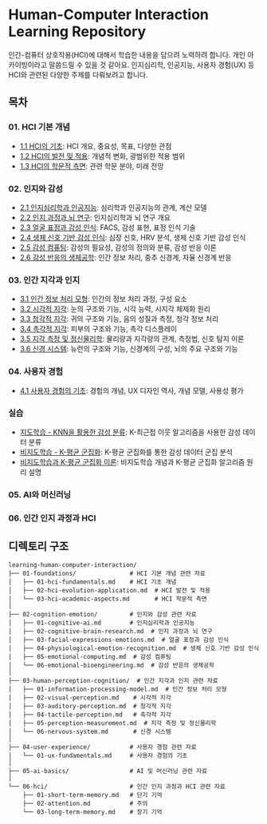 # Human-Computer Interaction Learning Repository

인간-컴퓨터 상호작용(HCI)에 대해서 학습한 내용을 담으려 노력하려 합니다. 개인 아카이빙이라고 말씀드릴 수 있을 것 같아요.
인지심리학, 인공지능, 사용자 경험(UX) 등 HCI와 관련된 다양한 주제를 다뤄보려고 합니다.

## 목차

### 01. HCI 기본 개념
- [1.1 HCI의 기초](01-foundations/01-hci-fundamentals.md): HCI 개요, 중요성, 목표, 다양한 관점
- [1.2 HCI의 발전 및 적용](01-foundations/02-hci-evolution-application.md): 개념적 변화, 광범위한 적용 범위
- [1.3 HCI의 학문적 측면](01-foundations/03-hci-academic-aspects.md): 관련 학문 분야, 미래 전망

### 02. 인지와 감성
- [2.1 인지심리학과 인공지능](02-cognition-emotion/01-cognitive-ai.md): 심리학과 인공지능의 관계, 계산 모델
- [2.2 인지 과정과 뇌 연구](02-cognition-emotion/02-cognitive-brain-research.md): 인지심리학과 뇌 연구 개요
- [2.3 얼굴 표정과 감성 인식](02-cognition-emotion/03-facial-expressions-emotions.md): FACS, 감성 표현, 표정 인식 기술
- [2.4 생체 신호 기반 감성 인식](02-cognition-emotion/04-physiological-emotion-recognition.md): 심장 신호, HRV 분석, 생체 신호 기반 감성 인식
- [2.5 감성 컴퓨팅](02-cognition-emotion/05-emotional-computing.md): 감성의 필요성, 감성의 정의와 분류, 감성 반응 이론
- [2.6 감성 반응의 생체공학](02-cognition-emotion/06-emotional-bioengineering.md): 인간 정보 처리, 중추 신경계, 자율 신경계 반응

### 03. 인간 지각과 인지
- [3.1 인간 정보 처리 모형](03-human-perception-cognition/01-information-processing-model.md): 인간의 정보 처리 과정, 구성 요소
- [3.2 시각적 지각](03-human-perception-cognition/02-visual-perception.md): 눈의 구조와 기능, 시각 능력, 시지각 체제화 원리
- [3.3 청각적 지각](03-human-perception-cognition/03-auditory-perception.md): 귀의 구조와 기능, 음의 성질과 측정, 청각 정보 처리
- [3.4 촉각적 지각](03-human-perception-cognition/04-tactile-perception.md): 피부의 구조와 기능, 촉각 디스플레이
- [3.5 지각 측정 및 정신물리학](03-human-perception-cognition/05-perception-measurement.md): 물리량과 지각량의 관계, 측정법, 신호 탐지 이론
- [3.6 신경 시스템](03-human-perception-cognition/06-nervous-system.md): 뉴런의 구조와 기능, 신경계의 구성, 뇌의 주요 구조와 기능

### 04. 사용자 경험
- [4.1 사용자 경험의 기초](04-user-experience/01-ux-fundamentals.md): 경험의 개념, UX 디자인 역사, 개념 모델, 사용성 평가

### 실습
- [지도학습 - KNN을 활용한 감성 분류](practice/practice01.py): K-최근접 이웃 알고리즘을 사용한 감성 데이터 분류
- [비지도학습 - K-평균 군집화](practice/practice02.py): K-평균 군집화를 통한 감성 데이터 군집 분석
- [비지도학습과 K-평균 군집화 이론](practice/unsupervised-learning-kmeans.md): 비지도학습 개념과 K-평균 군집화 알고리즘 원리 설명

### 05. AI와 머신러닝

### 06. 인간 인지 과정과 HCI

## 디렉토리 구조

```
learning-human-computer-interaction/
├── 01-foundations/               # HCI 기본 개념 관련 자료
│   ├── 01-hci-fundamentals.md    # HCI 기초 개념
│   ├── 02-hci-evolution-application.md  # HCI 발전 및 적용
│   └── 03-hci-academic-aspects.md       # HCI 학문적 측면
│
├── 02-cognition-emotion/         # 인지와 감성 관련 자료
│   ├── 01-cognitive-ai.md        # 인지심리학과 인공지능
│   ├── 02-cognitive-brain-research.md  # 인지 과정과 뇌 연구
│   ├── 03-facial-expressions-emotions.md  # 얼굴 표정과 감성 인식
│   ├── 04-physiological-emotion-recognition.md  # 생체 신호 기반 감성 인식
│   ├── 05-emotional-computing.md  # 감성 컴퓨팅
│   └── 06-emotional-bioengineering.md  # 감성 반응의 생체공학
│
├── 03-human-perception-cognition/  # 인간 지각과 인지 관련 자료
│   ├── 01-information-processing-model.md  # 인간 정보 처리 모형
│   ├── 02-visual-perception.md    # 시각적 지각
│   ├── 03-auditory-perception.md  # 청각적 지각
│   ├── 04-tactile-perception.md   # 촉각적 지각
│   ├── 05-perception-measurement.md  # 지각 측정 및 정신물리학
│   └── 06-nervous-system.md       # 신경 시스템
│
├── 04-user-experience/           # 사용자 경험 관련 자료
│   └── 01-ux-fundamentals.md     # 사용자 경험의 기초
│
├── 05-ai-basics/                 # AI 및 머신러닝 관련 자료
│
└── 06-hci/                       # 인간 인지 과정과 HCI 관련 자료
    ├── 01-short-term-memory.md   # 단기 기억
    ├── 02-attention.md           # 주의
    └── 03-long-term-memory.md    # 장기 기억
```
